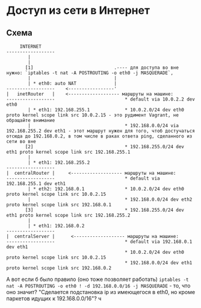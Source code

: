 #  Доступ из сети в Интернет 

## Схема

         INTERNET
    ------------------
            |
            |
           [1]                              .---- для доступа во вне нужно: `iptables -t nat -A POSTROUTING -o eth0 -j MASQUERADE`,
            |                               |    
            | * eth0: auto NAT              |
    ------------------    <-----------------'
    |   inetRouter   |    <------------------- маршруты на машине:
    ------------------                          * default via 10.0.2.2 dev eth0 
            | * eth1: 192.168.255.1             * 10.0.2.0/24 dev eth0 proto kernel scope link src 10.0.2.15 - это рудимент Vagrant, не обращайте внимание
            |                                   * 192.168.0.0/24 via 192.168.255.2 dev eth1 - этот маршрут нужен для того, чтоб достучаться отсюда до 192.168.0.2, в том числе в раках ответа ping, сделанного из сети во вне 
           [2]                                  * 192.168.255.0/24 dev eth1 proto kernel scope link src 192.168.255.1
            |
            | * eth1: 192.168.255.2
    ------------------
    |  centralRouter |     <------------------- маршруты на машине:
    ------------------                          * default via 192.168.255.1 dev eth1 
            | * eth2: 192.168.0.1               * 10.0.2.0/24 dev eth0 proto kernel scope link src 10.0.2.15
            |                                   * 192.168.0.0/24 dev eth2 proto kernel scope link src 192.168.0.1
           [3]                                  * 192.168.255.0/24 dev eth1 proto kernel scope link src 192.168.255.2 
            |
            | * eth1: 192.168.0.2
    ------------------
    |  centralServer |      <------------------- маршруты на машине:
    ------------------                          * default via 192.168.0.1 dev eth1 
                                                * 10.0.2.0/24 dev eth0 proto kernel scope link src 10.0.2.15 
                                                * 192.168.0.0/24 dev eth1 proto kernel scope link src 192.168.0.2
 
А вот если б было правило (оно тоже позволяет работать)
`iptables -t nat -A POSTROUTING -o eth0 ! -d 192.168.0.0/16 -j MASQUERADE`  - то, что оно значит?
"Сделается подстановка ip из имеющегося в eth0, но кроме паркетов идущих к 192.168.0.0/16"?
ч